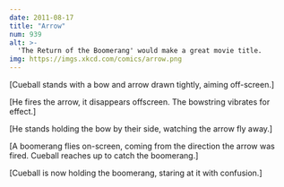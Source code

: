 ```yaml
---
date: 2011-08-17
title: "Arrow"
num: 939
alt: >-
  'The Return of the Boomerang' would make a great movie title.
img: https://imgs.xkcd.com/comics/arrow.png
---
```

[Cueball stands with a bow and arrow drawn tightly, aiming off-screen.]

[He fires the arrow, it disappears offscreen. The bowstring vibrates for effect.]

[He stands holding the bow by their side, watching the arrow fly away.]

[A boomerang flies on-screen, coming from the direction the arrow was fired. Cueball reaches up to catch the boomerang.]

[Cueball is now holding the boomerang, staring at it with confusion.]